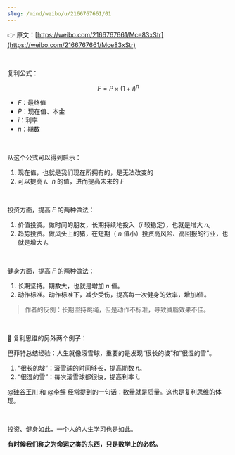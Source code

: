 ```yaml
---
slug: /mind/weibo/u/2166767661/01
---
```


👉 原文：[https://weibo.com/2166767661/Mce83xStr](https://weibo.com/2166767661/Mce83xStr)

<br />

复利公式：

$$
F = P\times(1+i)^n
$$

- $F$：最终值
- $P$：现在值、本金
- $i$：利率
- $n$：期数

<br />



从这个公式可以得到启示：

1. 现在值，也就是我们现在所拥有的，是无法改变的
2. 可以提高 $i$、$n$ 的值，进而提高未来的 $F$

<br />

投资方面，提高 $F$ 的两种做法：

1. 价值投资。做时间的朋友，长期持续地投入（$i$ 较稳定），也就是增大 $n$。
2. 趋势投资。做风头上的猪，在短期（ $n$ 值小）投资高风险、高回报的行业，也就是增大 $i$。

<br />

健身方面，提高 $F$ 的两种做法：

1. 长期坚持。期数大，也就是增加 $n$ 值。
2. 动作标准。动作标准下，减少受伤，提高每一次健身的效率，增加$i$值。

> 作者的反例：长期坚持跳绳，但是动作不标准，导致减脂效果不佳。

<br />

🌰 复利思维的另外两个例子：

巴菲特总结经验：人生就像滚雪球，重要的是发现“很长的坡”和“很湿的雪”。

1. “很长的坡”：滚雪球的时间够长，提高期数 $n$。
2. “很湿的雪”：每次滚雪球都很快，提高利率 $i$。

[@硅谷王川](https://weibo.com/n/%E7%A1%85%E8%B0%B7%E7%8E%8B%E5%B7%9D) 和 [@李鲆](https://weibo.com/n/%E6%9D%8E%E9%B2%86) 经常提到的一句话：数量就是质量。这也是复利思维的体现。

<br />

投资、健身如此，一个人的人生学习也是如此。

**有时候我们称之为命运之类的东西，只是数学上的必然。**







